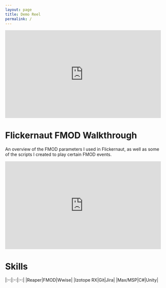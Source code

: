 ```yaml
---
layout: page
title: Demo Reel
permalink: /
---
```


<div style="padding:56.25% 0 0 0;position:relative;"><iframe src="https://player.vimeo.com/video/728292358?h=5e2ea0fcf7&amp;badge=0&amp;autopause=0&amp;player_id=0&amp;app_id=58479" frameborder="0" allow="autoplay; fullscreen; picture-in-picture" allowfullscreen style="position:absolute;top:0;left:0;width:100%;height:100%;" title="Logan Hughes&amp;#039; Sound Design Reel"></iframe></div><script src="https://player.vimeo.com/api/player.js"></script>

# Flickernaut FMOD Walkthrough

An overview of the FMOD parameters I used in Flickernaut, as well as some of the scripts I created to play certain FMOD events.

<div style="padding:56.25% 0 0 0;position:relative;"><iframe src="https://player.vimeo.com/video/729397237?h=d87e3f28d9&amp;badge=0&amp;autopause=0&amp;player_id=0&amp;app_id=58479" frameborder="0" allow="autoplay; fullscreen; picture-in-picture" allowfullscreen style="position:absolute;top:0;left:0;width:100%;height:100%;" title="Flickernaut FMOD Walkthrough"></iframe></div><script src="https://player.vimeo.com/api/player.js"></script>

<!-- # Bloom Wwise Walkthrough

# Crowds Sound Design -->

# Skills

|:-:|:-:|:-:|
|Reaper|FMOD|Wwise|
|Izotope RX|Git|Jira|
|Max/MSP|C#|Unity|

<!-- What else to add to this page?
Implementation overview of caduceus and flickernaut would be good.
At least include Flickernaut and Bloom Walkthroughs
Game Jam titles would be nice to have.
Bloom implementation overview would be a nice-to-have -->



